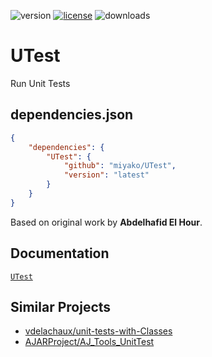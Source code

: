 ![version](https://img.shields.io/badge/version-20%20R6%2B-E23089)
[![license](https://img.shields.io/github/license/miyako/UTest)](LICENSE)
![downloads](https://img.shields.io/github/downloads/miyako/UTest/total)

# UTest

Run Unit Tests

## dependencies.json

```json
{
	"dependencies": {
		"UTest": {
			"github": "miyako/UTest",
			"version": "latest"
		}
	}
}
```

Based on original work by **Abdelhafid El Hour**.

## Documentation

[`UTest`](https://github.com/miyako/unit-test/blob/main/unit-test/Documentation/Classes/UTest.md)

## Similar Projects

* [vdelachaux/unit-tests-with-Classes](https://github.com/vdelachaux/unit-tests-with-Classes)
* [AJARProject/AJ_Tools_UnitTest](https://github.com/AJARProject/AJ_Tools_UnitTest)
